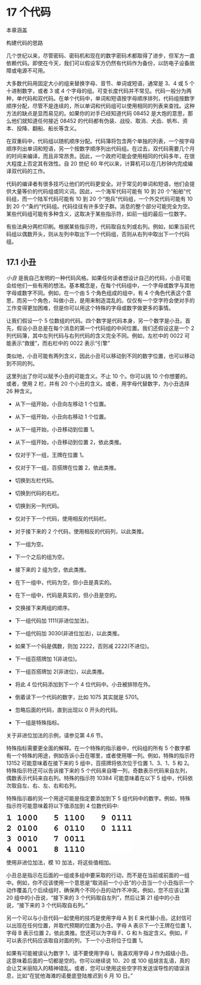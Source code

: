 # 17 个代码

本章涵盖

构建代码的思路

几个世纪以来，尽管密码、密码机和现在的数字密码术都取得了进步，但军方一直依赖代码。即使在今天，我们可以假设军方仍然有代码作为备份，以防电子设备故障或电源不可用。

大多数代码用固定大小的组来替换字母、音节、单词或短语，通常是 3、4 或 5 个十进制数字，或者 3 或 4 个字母的组。可变长度代码并不常见。代码一般分为两种，单代码和双代码。在单个代码中，单词和短语按字母顺序排列，代码组按数字顺序分配，尽管不是连续的，所以单词和代码组可以使用相同的列表来查找。这种方法的缺点是显而易见的。如果你的对手已经知道代码 08452 是大炮的意思，那么他们就知道任何接近 08452 的代码都有伪装、战役、取消、犬齿、帆布、资本、投降、翻船、船长等含义。

在双重码中，代码组以随机顺序分配。代码簿将包含两个单独的列表，一个按字母顺序列出单词和短语，另一个按数字顺序列出代码组。在过去，双代码需要几个月的时间来编译，而且非常昂贵。因此，一个政府可能会使用相同的代码多年，在很大程度上否定其有效性。自 20 世纪 60 年代以来，计算机可以在几秒钟内完成编译双代码的工作。

代码的编译者有很多技巧让他们的代码更安全。对于常见的单词和短语，他们会提供大量等价的代码组或同义词。因此，一个海军代码可能有 10 到 20 个“船舶”代码组，而一个陆军代码可能有 10 到 20 个“炮兵”代码组，一个外交代码可能有 10 到 20 个“条约”代码组。代码往往有许多空子群。消息的整个部分可能完全为空。某些代码组可能有多种含义，这取决于某些指示符，如前一组的最后一位数字。

有些法典分两栏印刷。根据某些指示符，代码取自左列或右列。例如，如果当前代码组以偶数开头，则从左列中取出下一个代码组，否则从右列中取出下一个代码组。

## 17.1 小丑

*小丑* 是我自己发明的一种代码风格。如果任何读者想设计自己的代码，小丑可能会给他们一些有用的想法。基本概念是，在每个代码组中，一个字母或数字与其他字母或数字不同。例如，在一个由 5 个角色组成的组中，有 4 个角色代表这个意思，而另一个角色，叫做小丑，是用来制造混乱的。仅仅有一个空字符会使对手的工作变得更加困难，但是你可以用这个特殊的字母或数字做更多的事情。

让我们假设一个 5 位数组的代码。四个数字是代码本身，另一个数字是小丑。首先，假设小丑总是在每个消息的第一个代码组的中间位置。我们还假设这是一个 2 列代码簿，其中左列代码与右列代码的含义完全不同。例如，左栏中的 0022 可能表示“救援”，而右栏中的 0022 表示“引擎”

类似地，小丑可能有两列含义，因此小丑可以移动到不同的数字位置，也可以移动到不同的列。

这里列出了你可以赋予小丑的可能含义。不止 10 个。你可以挑 10 个你想要的。或者，使用 2 栏，并有 20 个小丑的含义。或者，用字母代替数字，为小丑选择 26 种含义。

*   从下一组开始，小丑向左移动 1 个位置。

*   从下一组开始，小丑向右移动 1 个位置。

*   从下一组开始，小丑移动到位置 1。

*   从下一组开始，小丑移动到位置 2，依此类推。

*   仅对于下一组，王牌在位置 1。

*   仅对于下一组，百搭牌在位置 2，依此类推。

*   切换到左栏代码。

*   切换到代码的右栏。

*   切换到另一列代码。

*   仅对于下一个代码，使用相反的代码栏。

*   对于接下来的 2 个代码，使用相反的代码列，以此类推。

*   下一组为空。

*   下一个之后的组为空。

*   接下来的 2 组为空，依此类推。

*   在下一组中，代码为空，但小丑是真实的。

*   在下一组中，代码是真实的，但小丑是空的。

*   交换接下来两组的顺序。

*   下一组代码加 1111(非进位加法)。

*   下一组代码加 3030(非进位加法)，以此类推。

*   如果下一个码是偶数，则加 2222，否则减 2222(不进位)。

*   下一组百搭牌加 1(非进位)。

*   下一组百搭牌加 2(非进位)，以此类推。

*   将此 4 位代码添加到下一个 4 位代码中。小丑被排除在外。

*   倒着读下一个代码的数字，比如 1075 其实就是 5701。

*   忽略后面的代码，直到出现以 0 开头的代码。

*   下一组是特殊指标。

关于非进位加法的示例，请参见第 4.6 节。

特殊指标需要更全面的解释。在一个特殊的指示器中，代码组的所有 5 个数字都有一个特殊的用途，例如告诉小丑在哪里，或者使用哪一列。例如，特殊的指示符 13152 可能意味着在接下来的 5 组中，百搭牌将依次位于位置 1、3、1、5 和 2。特殊指示符还可以告诉接下来的 5 个代码来自哪一列，奇数表示代码来自左列，偶数表示代码来自右列。特殊的指示符 10384 可能意味着在以下 5 组中，代码依次取自左、右、左、右和右列。

特殊指示器的另一个用途可能是指定要添加到下 5 组代码中的数字。例如，特殊指示符可能意味着将以下值添加到 4 位数代码中:

![17-unnumb-1](img/17-unnumb-1.png)

使用非进位加法，模 10 加法，将这些值相加。

小丑总是指示在后面的一组或多组中要采取的行动，而不是在当前或前面的一组中。例如，你不应该使用一个意思是“取消前一个小丑”的小丑当一个小丑指示一个动作覆盖几个后续组时，确保两个不同小丑的动作不冲突。例如，您不应该让第 20 组中的小丑说，“接下来的 3 个代码取自左列”，然后让第 21 组中的小丑说，“接下来的 3 个代码取自右列。”

另一个可以与小丑代码一起使用的技巧是使用字母 A 到 E 来代替小丑。这封信可以出现在任何位置，并取代预期的位置为小丑。字母 A 表示下一个王牌在位置 1，字母 B 表示位置 2，依此类推。您还可以为字母 F、G 和 h 指定含义。例如，F 可以表示代码应该取自对面的列，下一个小丑将位于位置 1。

如果有可能被误认为数字 1，请不要使用字母 I。我喜欢用字母 J 作为超级小丑。这意味着后面的一切都是空的。你可以继续说 10、20 或 100 组胡言乱语，真的会让艾米丽陷入的精神错乱。或者，您可以使用这些空字符发送误导性的错误消息，比如“在犹他海滩的诺曼底登陆推迟到 6 月 10 日。”